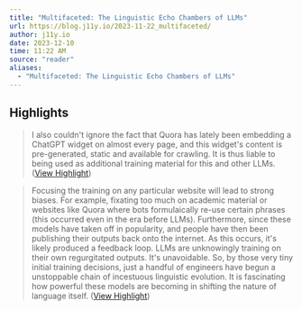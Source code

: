 ```yaml
---
title: "Multifaceted: The Linguistic Echo Chambers of LLMs"
url: https://blog.j11y.io/2023-11-22_multifaceted/
author: j11y.io
date: 2023-12-10
time: 11:22 AM
source: "reader"
aliases:
  - "Multifaceted: The Linguistic Echo Chambers of LLMs"
---
```

## Highlights
> I also couldn't ignore the fact that Quora has lately been embedding a ChatGPT widget on almost every page, and this widget's content is pre-generated, static and available for crawling. It is thus liable to being used as additional training material for this and other LLMs. ([View Highlight](https://read.readwise.io/read/01hgr9y8n562sdc798g1anhjbm))

> Focusing the training on any particular website will lead to strong biases. For example, fixating too much on academic material or websites like Quora where bots formulaically re-use certain phrases (this occurred even in the era before LLMs).
> Furthermore, since these models have taken off in popularity, and people have then been publishing their outputs back onto the internet. As this occurs, it's likely produced a feedback loop. LLMs are unknowingly training on their own regurgitated outputs. It's unavoidable.
> So, by those very tiny initial training decisions, just a handful of engineers have begun a unstoppable chain of incestuous linguistic evolution. It is fascinating how powerful these models are becoming in shifting the nature of language itself. ([View Highlight](https://read.readwise.io/read/01hgra2bv8pe8c0jqk3kj717a0))